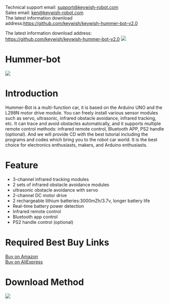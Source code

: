 Technical support email: support@keywish-robot.com</br>
Sales email: ken@keywish-robot.com</br>
The latest information download address:https://github.com/keywish/keywish-hummer-bot-v2.0    </br>


The latest information download address: https://github.com/keywish/keywish-hummer-bot-v2.0
![](https://github.com/keywish/keywish-hummer-bot-v2.0)
# Hummer-bot 
![](https://github.com/keywish/keywish-hummer-bot-v2.0/blob/master/hummer_bot2.0.jpg)

# Introduction
Hummer-Bot is a multi-function car, it is based on the Arduino UNO and the L298N motor drive module. You can freely install various sensor modules such as servo, ultrasonic, infrared obstacle avoidance, infrared tracking, etc. It can trace and avoid obstacles automatically, and it supports multiple remote control methods: infrared remote control, Bluetooth APP, PS2 handle (optional). And we will provide CD with the best tutorial including the programs and codes which bring you to the robot car world. It is the best choice for electronics enthusiasts, makers, and Arduino enthusiasts.
# Feature
* 3-channel infrared tracking modules </br>
* 2 sets of infrared obstacle avoidance modules </br>
* ultrasonic obstacle avoidance with servo </br>
* 2-channel DC motor drive </br>
* 2 rechargeable lithium batteries:3000mZh/3.7v, longer battery life </br>
* Real-time battery power detection </br>
* Infrared remote control </br>
* Bluetooth app control </br>
* PS2 handle control (optional) </br>

# Required Best Buy Links
[Buy on Amazon]( https://www.amazon.com/dp/B07CFX53W4) </br>
[Buy on AliExpress]( https://www.aliexpress.com/store/product/Smart-Cars-for-Arduino-UNO-R3-Super-Starter-Kit-APP-RC-Remote-Control-Ultrasonic-Bluetooth-Module/3269016_32920074010.html)

# Download Method
![](https://github.com/keywish/keywish-hummer-bot-v2.0/blob/master/Download_instructions.jpg)

